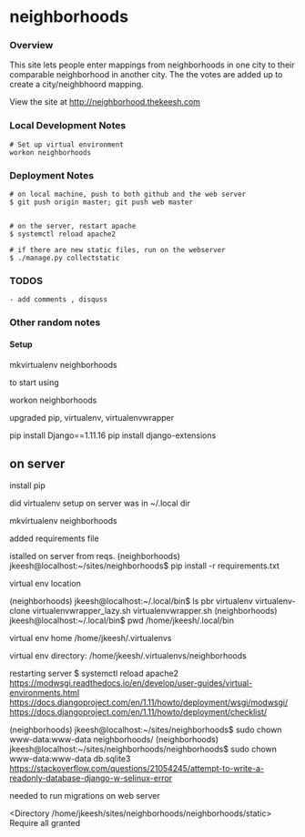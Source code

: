 # neighborhoods

### Overview

This site lets people enter mappings from neighborhoods in one city to their comparable neighborhood in another city. The the votes are added up to create a city/neighbhoord mapping. 

View the site at http://neighborhood.thekeesh.com


### Local Development Notes


    # Set up virtual environment
    workon neighborhoods


### Deployment Notes

    # on local machine, push to both github and the web server
    $ git push origin master; git push web master


    # on the server, restart apache
    $ systemctl reload apache2

    # if there are new static files, run on the webserver
    $ ./manage.py collectstatic



### TODOS


    - add comments , disquss



### Other random notes

#### Setup

mkvirtualenv neighborhoods

to start using

workon neighborhoods


upgraded pip, virtualenv, virtualenvwrapper


pip install Django==1.11.16
pip install django-extensions

## on server

install pip 

did virtualenv setup on server
was in ~/.local dir

mkvirtualenv neighborhoods

added requirements file 

istalled on server from reqs.
(neighborhoods) jkeesh@localhost:~/sites/neighborhoods$ pip install -r requirements.txt 

virtual env location

(neighborhoods) jkeesh@localhost:~/.local/bin$ ls
pbr  virtualenv  virtualenv-clone  virtualenvwrapper_lazy.sh  virtualenvwrapper.sh
(neighborhoods) jkeesh@localhost:~/.local/bin$ pwd
/home/jkeesh/.local/bin

virtual env home /home/jkeesh/.virtualenvs

virtual env directory: /home/jkeesh/.virtualenvs/neighborhoods

restarting server
$ systemctl reload apache2
https://modwsgi.readthedocs.io/en/develop/user-guides/virtual-environments.html
https://docs.djangoproject.com/en/1.11/howto/deployment/wsgi/modwsgi/
https://docs.djangoproject.com/en/1.11/howto/deployment/checklist/

(neighborhoods) jkeesh@localhost:~/sites/neighborhoods$ sudo chown www-data:www-data neighborhoods/
(neighborhoods) jkeesh@localhost:~/sites/neighborhoods/neighborhoods$ sudo chown www-data:www-data db.sqlite3 
https://stackoverflow.com/questions/21054245/attempt-to-write-a-readonly-database-django-w-selinux-error

needed to run migrations on web server


<Directory /home/jkeesh/sites/neighborhoods/neighborhoods/static>
Require all granted
</Directory>



